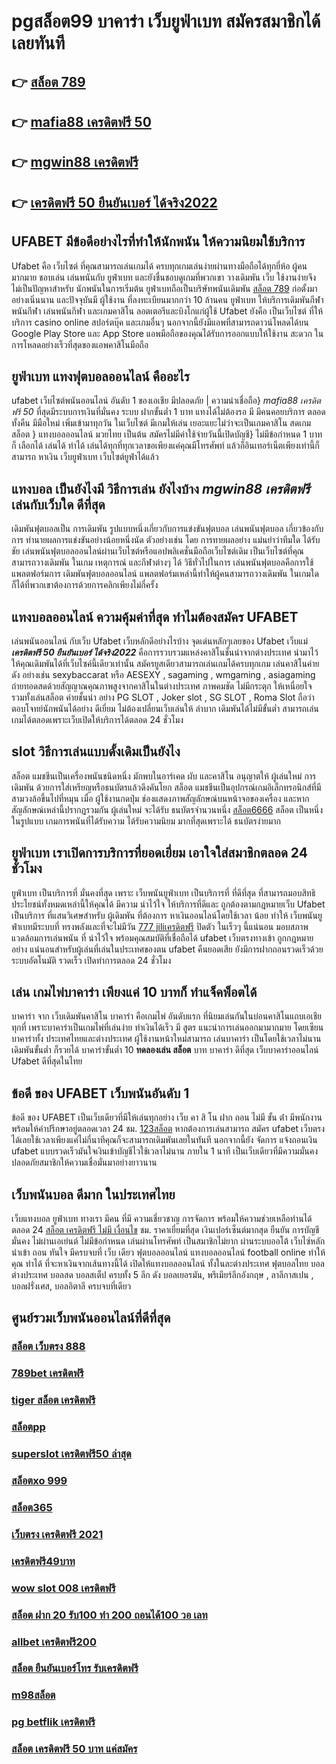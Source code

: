 # pgสล็อต99  บาคาร่า  เว็บยูฟ่าเบท สมัครสมาชิกได้เลยทันที

## 👉 [สล็อต 789](https://ufa7777.ufax.win/)
## 👉 [mafia88 เครดิตฟรี 50](https://ufa7777.ufax.win/)
## 👉 [mgwin88 เครดิตฟรี](https://ufa7777.ufax.win/)
## 👉 [เครดิตฟรี 50 ยืนยันเบอร์ ได้จริง2022](https://ufabetpgufa.ufax.win/)

## UFABET มีข้อดีอย่างไรที่ทำให้นักพนัน ให้ความนิยมใช้บริการ

Ufabet คือ เว็บไซต์ ที่คุณสามารถเล่นเกมได้ ครบทุกเกมเล่นง่ายผ่านทางมือถือได้ทุกยี่ห้อ ผู้คน มากมาย ชอบเล่น เล่นพนันกับ ยูฟ่าเบท และยังชื่นชอบดูเกมที่พวกเขา วางเดิมพัน เว็บ ใช้งานง่ายจึง ไม่เป็นปัญหาสำหรับ นักพนันในการเริ่มต้น ยูฟ่าเบทถือเป็นบริษัทพนันเดิมพัน [สล็อต 789](https://ufa7777.ufax.win/) ก่อตั้งมาอย่างเนิ่นนาน และปัจจุบันมี ผู้ใช้งาน ที่ลงทะเบียนมากกว่า 10 ล้านคน ยูฟ่าเบท ให้บริการเดิมพันกีฬา พนันกีฬา เล่นพนันกีฬา และเกมคาสิโน ลอตเตอรีและบิงโกแก่ผู้ใช้ Ufabet  ยังคือ เป็นเว็บไซต์ ที่ให้บริการ casino online   สปอร์ตบุ๊ค และเกมอื่นๆ นอกจากนี้ยังมีแอพที่สามารถดาวน์โหลดได้บน Google Play Store และ App Store แอพมือถือของคุณได้รับการออกแบบให้ใช้งาน สะดวก ในการโหลดอย่างเร็วที่สุดของแอพคาสิโนมือถือ 


## ยูฟ่าเบท   แทงฟุตบอลออนไลน์ คืออะไร 

 ufabet  เว็บไซต์พนันออนไลน์ อันดับ 1  ของเอเชีย มีปลอดภัย | ความน่าเชื่อถือ} *mafia88 เครดิตฟรี 50* ที่สุดมีระบบการเงินที่มั่นคง ระบบ ฝากขั้นต่ำ 1 บาท  แทงได้ไม่ต้องรอ มี มีคนคอยบริการ  ตลอดทั้งคืน มีมือใหม่ เพิ่มเข้ามาทุกวัน ในเว็บไซต์ มีเกมให้เล่น เยอะแยะไม่ว่าจะเป็นเกมคาสิโน สดเกมสล็อต  } แทงบอลออนไลน์  มวยไทย เป็นต้น  สมัครไม่มีค่าใช้จ่ายวันนี้เปิดบัญชี} ไม่มีข้อกำหนด  1 บาทก็ เลือกได้ เล่นได้  ทำได้ เล่นได้ทุกที่ทุกเวลาขอเพียงแค่คุณมีโทรศัพท์ แล้วก็อินเทอร์เน็ตเพียงเท่านี้ก็สามารถ หาเงิน เว็บยูฟ่าเบท เว็บไซต์ยูฟ่าได้แล้ว


## แทงบอล  เป็นยังไงมี วิธีการเล่น ยังไงบ้าง ***mgwin88 เครดิตฟรี*** เล่นกับเว็บใด  ดีที่สุด

 เดิมพันฟุตบอลเป็น การเดิมพัน รูปแบบหนึ่งเกี่ยวกับการแข่งขันฟุตบอล เล่นพนันฟุตบอล เกี่ยวข้องกับการ ทำนายผลการแข่งขันอย่างน้อยหนึ่งนัด ตัวอย่างเช่น โดย การทายผลอย่าง แม่นยำว่าทีมใด ได้รับชัย  เล่นพนันฟุตบอลออนไลน์ผ่านเว็บไซต์หรือแอปพลิเคชั่นมือถือเว็บไซต์เดิม เป็นเว็บไซต์ที่คุณสามารถวางเดิมพัน ในเกม เหตุการณ์ และกีฬาต่างๆ ได้ วิธีทั่วไปในการ เล่นพนันฟุตบอลคือการใช้แพลตฟอร์มการ เดิมพันฟุตบอลออนไลน์ แพลตฟอร์มเหล่านี้ทำให้ผู้คนสามารถวางเดิมพัน ในเกมใดก็ได้ที่พวกเขาต้องการด้วยการคลิกเพียงไม่กี่ครั้ง 

##  แทงบอลออนไลน์   ความคุ้มค่าที่สุด ทำไมต้องสมัคร UFABET 

เล่นพนันออนไลน์ กับเว็บ   Ufabet เว็บหลักดีอย่างไรบ้าง จุดเด่นหลักๆเลยของ  Ufabet เว็บแม่  ***เครดิตฟรี 50 ยืนยันเบอร์ ได้จริง2022*** คือการรวบรวมแหล่งคาสิโนชั้นนำจากต่างประเทศ นำมาไว้ให้คุณเดิมพันได้ที่เว็บไซค์นี้เดียวเท่านั้น สมัครยูสเดียวสามารถเล่นเกมได้ครบทุกเกม เล่นคาสิโนค่ายดัง   อย่างเช่น sexybaccarat หรือ AESEXY , sagaming , wmgaming , asiagaming ถ่ายทอดสดด้วยสัญญาณคุณภาพสูงจากคาสิโนในต่างประเทศ ภาพคมชัด ไม่มีกระตุก   ให้เหนื่อยใจ รวมทั้งเล่นสล็อต ค่ายชั้นนำ อย่าง PG SLOT , Joker slot , SG SLOT , Roma Slot ถือว่าตอบโจทย์นักพนันได้อย่าง ดีเยี่ยม  ไม่ต้องเปลี่ยนเว็บเล่นให้ ลำบาก เดิมพันได้ไม่มีขั้นต่ำ สามารถเล่นเกมได้ตลอดเพราะเว็บเปิดให้บริการได้ตลอด 24 ชั่วโมง


##  slot  วิธีการเล่นแบบดั้งเดิมเป็นยังไง

สล็อต แมชชีนเป็นเครื่องพนันชนิดหนึ่ง มักพบในอาร์เคด ผับ และคาสิโน อนุญาตให้ ผู้เล่นใหม่  การเดิมพัน ด้วยการใส่เหรียญหรือธนบัตรแล้วดึงคันโยก สล็อต แมชชีนเป็นอุปกรณ์เกมอิเล็กทรอนิกส์ที่มีสามวงล้อขึ้นไปที่หมุน เมื่อ ผู้ใช้งานกดปุ่ม ช่องแสดงภาพสัญลักษณ์บนหน้าจอของเครื่อง และหากสัญลักษณ์เหล่านี้ปรากฏรวมกัน  ผู้เล่นใหม่ จะได้รับ ธนบัตรจำนวนหนึ่ง [สล็อต6666](https://ufabetpgufa.ufax.win/) สล็อต เป็นหนึ่งในรูปแบบ  เกมการพนันที่ได้รับความ  ได้รับความนิยม มากที่สุดเพราะได้ ธนบัตรง่ายมาก


##  ยูฟ่าเบท  เราเปิดการบริการที่ยอดเยี่ยม  เอาใจใส่สมาชิกตลอด 24 ชั่วโมง

 ยูฟ่าเบท  เป็นบริการที่ มั่นคงที่สุด เพราะ เว็บพนันยูฟ่าเบท เป็นบริการที่ ที่ดีที่สุด ที่สามารถมอบสิทธิประโยชน์ทั้งหมดเหล่านี้ให้คุณได้ มีความ น่าไว้ใจ  ให้บริการที่ดีและ ถูกต้องตามกฎหมายเว็บ Ufabet เป็นบริการ ที่แสนวิเศษสำหรับ ผู้เดิมพัน ที่ต้องการ หาเงินออนไลน์โดยใช้เวลา น้อย  ทำให้  เว็บพนันยูฟ่าเบทมีระบบที่ ทรงพลังและที่จะไม่มีวัน [777 jiliเครดิตฟรี](https://ufa7777.ufax.win/) ปิดตัว ในเร็วๆ นี้แน่นอน มอบสภาพแวดล้อมการเล่นพนัน ที่ น่าไว้ใจ พร้อมคุณสมบัติที่เชื่อถือได้  ufabet เว็บตรงทางเข้า  ถูกกฎหมายอย่าง แน่นอนสำหรับผู้เล่นที่เล่นในประเทศของตน  ufabet คืนยอดเสีย ยังมีการฝากถอนรวดเร็วด้วยระบบอัตโนมัติ รวดเร็ว เปิดทำการตลอด 24 ชั่วโมง


## เล่น เกมไพ่บาคาร่า  เพียงแค่ 10 บาทก็ ทำแจ็คพ็อตได้

 บาคาร่า จาก  เว็บเดิมพันคาสิโน บาคาร่า คือเกมไพ่  อันดับแรก   ที่นิยมเล่นกันในบ่อนคาสิโนแถบเอเชียทุกที่  เพราะบาคาร่าเป็นเกมไพ่ที่เล่นง่าย ทำเงินได้เร็ว มี สูตร   แนะนำการเล่นออกมามากมาย โดยเซียนบาคาร่าทั้ง ประเทศไทยและต่างประเทศ  ผู้ใช้งานหน้าใหม่สามารถ เล่นบาคาร่า เป็นโดยใช้เวลาไม่นาน เดิมพันขั้นต่ำ ก็รวยได้ บาคาร่าขั้นต่ำ 10 **ทดลองเล่น สล็อต** บาท บาคาร่า ดีที่สุด เว็บบาคาร่าออนไลน์ Ufabet  ดีที่สุดในไทย


## ข้อดี ของ UFABET เว็บพนันอันดับ 1

ข้อดี ของ UFABET เป็นเว็บเดียวที่มีให้เล่นทุกอย่าง  เว็บ คา สิ โน ฝาก ถอน ไม่มี ขั้น ต่ํา  มีพนักงานพร้อมให้คำปรึกษาอยู่ตลอดเวลา 24 ชม. [123สล็อต](https://ufa7777.ufax.win/) หากต้องการเล่นสามารถ  สมัคร ufabet เว็บตรง  ได้เลยใช้เวลาเพียงแค่ไม่กี่นาทีคุณก็จะสามารถเดิมพันเลยในทันที นอกจากนี้ยัง จัดการ  แจ้งถอนเงิน ufabet  แบบรวดเร็วมันใจเงินเข้าบัญชีไวใช้เวลาไม่นาน ภายใน 1 นาที เป็นเว็บเดียวที่มีความมั่นคงปลอดภัยสมาชิกให้ความเชื่อมั่นมาอย่างยาวนาน


## เว็บพนันบอล   ดีมาก  ในประเทศไทย

เว็บแทงบอล  ยูฟ่าเบท  ทางเรา มีคน ที่มี ความเชี่ยวชาญ  การจัดการ พร้อมให้ความช่วยเหลือท่านได้  ตลอด 24 [สล็อต เครดิตฟรี ไม่มี เงื่อนไข](https://ufabetpgufa.ufax.win/) ชม.  ราคาเยี่ยมที่สุด   เงินเปอร์เซ็นต์มากสุด  ยืนยัน   การบัญชี  มั่นคง ไม่ผ่านเอเย่นต์   ไม่มีข้อกำหนด   เล่นผ่านโทรศัพท์   เป็นสมาชิกไม่ยาก ผ่านระบบออโต้  เว็บไซ์หลัก  นำเข้า  ถอน  ทันใจ มีครบจบที่ เว็บ เดียว ฟุตบอลออนไลน์ แทงบอลออนไลน์ football online ทำให้คุณ ทำได้ ที่จะหาเงินจากเส้นทางนี้ได้ เปิดให้แทงบอลออนไลน์ ทั้งในละต่างประเทศ  ฟุตบอลไทย  บอลต่างประเทศ บอลสด บอลสเต็ป  ครบทั้ง 5 ลีก ดัง  บอลเยอรมัน, พรีเมียร์ลีกอังกฤษ , ลาลีกาสเปน ,  บอลฝรั่งเศส,  บอลอิตาลี ครบจบที่เดียว

## ศูนย์รวมเว็บพนันออนไลน์ที่ดีที่สุด

### [สล็อต เว็บตรง 888](https://atom.io/themes/สมัคร%20pg%20ufabet%20winner%20เครดิตฟรี%20100%20บาท%20008%20สล็อต%2020%20รับ%20100%20เว็บตรง100%)
### [789bet เครดิตฟรี](https://atom.io/themes/สมัคร%20pg%20ufabet%20slot789%20เครดิตฟรี%20008%20สล็อต%2020%20รับ%20100%20เว็บตรง100%)
### [tiger สล็อต เครดิตฟรี](https://atom.io/themes/สมัคร%20pg%20ufabet%20จีคลับ%201688%20เครดิตฟรี%20008%20สล็อต%2020%20รับ%20100%20เว็บตรง100%)
### [สล็อตpp](https://atom.io/themes/สมัคร%20pg%20ufabet%20joker%20สล็อต888%20008%20สล็อต%2020%20รับ%20100%20เว็บตรง100%)
### [superslot เครดิตฟรี50 ล่าสุด](https://atom.io/themes/สมัคร%20pg%20ufabet%20เว็บ%20สล็อต%20m98%20008%20สล็อต%2020%20รับ%20100%20เว็บตรง100%)
### [สล็อตxo 999](https://atom.io/themes/สมัคร%20pg%20ufabet%20lava%20เครดิตฟรี%20100%20008%20สล็อต%2020%20รับ%20100%20เว็บตรง100%)
### [สล็อต365](https://atom.io/themes/สมัคร%20pg%20ufabet%20สล็อต%20888%20โอน%20ผ่าน%20วอ%20เลท%20ไม่มี%20ขั้น%20ต่ํา%20008%20สล็อต%2020%20รับ%20100%20เว็บตรง100%)
### [เว็บตรง เครดิตฟรี 2021](https://atom.io/themes/สมัคร%20pg%20ufabet%20สล็อต%20เดโม่%20008%20สล็อต%2020%20รับ%20100%20เว็บตรง100%)
### [เครดิตฟรี49บาท](https://atom.io/themes/สมัคร%20pg%20ufabet%20สล็อต%20ฝาก20รับ100%20ทํา%20200ถอนได้100วอเลท%20008%20สล็อต%2020%20รับ%20100%20เว็บตรง100%)
### [wow slot 008 เครดิตฟรี](https://atom.io/themes/สมัคร%20pg%20ufabet%20รวม%20superslot%20เครดิตฟรี%2050%20ไม่ต้องแชร์%20008%20สล็อต%2020%20รับ%20100%20เว็บตรง100%)
### [สล็อต ฝาก 20 รับ100 ทํา 200 ถอนได้100 วอ เลท](https://atom.io/themes/สมัคร%20pg%20ufabet%20jili%20สล็อต%20008%20สล็อต%2020%20รับ%20100%20เว็บตรง100%)
### [allbet เครดิตฟรี200](https://atom.io/themes/สมัคร%20pg%20ufabet%20สล็อต%20โปร%20ฝาก%2050%20รับ%20100%20ถอนไม่อั้น%20008%20สล็อต%2020%20รับ%20100%20เว็บตรง100%)
### [สล็อต ยืนยันเบอร์โทร รับเครดิตฟรี](https://atom.io/themes/สมัคร%20pg%20ufabet%20สแกน%20สล็อต%20pg%20008%20สล็อต%2020%20รับ%20100%20เว็บตรง100%)
### [m98สล็อต](https://atom.io/themes/สมัคร%20pg%20ufabet%20เครดิตฟรี%2050กดรับเอง%20ยืนยันเบอร์%20008%20สล็อต%2020%20รับ%20100%20เว็บตรง100%)
### [pg betflik เครดิตฟรี](https://atom.io/themes/สมัคร%20pg%20ufabet%20เครดิตฟรี50ไม่ต้องฝากไม่ต้องแชร์%20แค่สมัครล่าสุด%20008%20สล็อต%2020%20รับ%20100%20เว็บตรง100%)
### [สล็อต เครดิตฟรี 50 บาท แค่สมัคร](https://atom.io/themes/สมัคร%20pg%20ufabet%20เครดิตฟรี%20กดรับเอง%20ได้จริง%20008%20สล็อต%2020%20รับ%20100%20เว็บตรง100%)